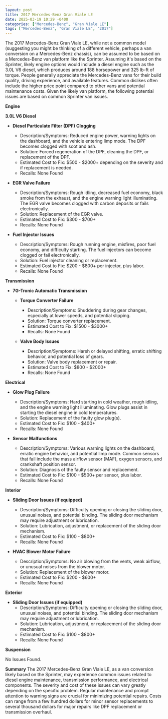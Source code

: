 ```yaml
---
layout: post
title: 2017 Mercedes-Benz Gran Viale LE
date: 2025-03-19 10:29 -0400
categories: ["Mercedes-Benz", "Gran Viale LE"]
tags: ["Mercedes-Benz", "Gran Viale LE", "2017"]
---
```

The 2017 Mercedes-Benz Gran Viale LE, while not a common model (suggesting you might be thinking of a different vehicle, perhaps a van conversion on a Mercedes-Benz chassis), can be assumed to be based on a Mercedes-Benz van platform like the Sprinter. Assuming it's based on the Sprinter, likely engine options would include a diesel engine such as the 3.0L V6 diesel, which produces around 188 horsepower and 325 lb-ft of torque. People generally appreciate the Mercedes-Benz vans for their build quality, driving experience, and available features. Common dislikes often include the higher price point compared to other vans and potential maintenance costs. Given the likely van platform, the following potential issues are based on common Sprinter van issues.

**Engine**

**3.0L V6 Diesel**

* **Diesel Particulate Filter (DPF) Clogging**
    * Description/Symptoms: Reduced engine power, warning lights on the dashboard, and the vehicle entering limp mode. The DPF becomes clogged with soot and ash.
    * Solution: Forced regeneration of the DPF, cleaning the DPF, or replacement of the DPF.
    * Estimated Cost to Fix: $500 - $2000+ depending on the severity and if replacement is needed.
    * Recalls: None Found

* **EGR Valve Failure**
    * Description/Symptoms: Rough idling, decreased fuel economy, black smoke from the exhaust, and the engine warning light illuminating. The EGR valve becomes clogged with carbon deposits or fails electronically.
    * Solution: Replacement of the EGR valve.
    * Estimated Cost to Fix: $300 - $700+
    * Recalls: None Found

* **Fuel Injector Issues**
    * Description/Symptoms: Rough running engine, misfires, poor fuel economy, and difficulty starting. The fuel injectors can become clogged or fail electronically.
    * Solution: Fuel injector cleaning or replacement.
    * Estimated Cost to Fix: $200 - $800+ per injector, plus labor.
    * Recalls: None Found

**Transmission**

* **7G-Tronic Automatic Transmission**

    * **Torque Converter Failure**
        * Description/Symptoms: Shuddering during gear changes, especially at lower speeds, and potential slipping.
        * Solution: Torque converter replacement.
        * Estimated Cost to Fix: $1500 - $3000+
        * Recalls: None Found

    * **Valve Body Issues**
        * Description/Symptoms: Harsh or delayed shifting, erratic shifting behavior, and potential loss of gears.
        * Solution: Valve body replacement or repair.
        * Estimated Cost to Fix: $800 - $2000+
        * Recalls: None Found

**Electrical**

* **Glow Plug Failure**
    * Description/Symptoms: Hard starting in cold weather, rough idling, and the engine warning light illuminating. Glow plugs assist in starting the diesel engine in cold temperatures.
    * Solution: Replacement of the faulty glow plug(s).
    * Estimated Cost to Fix: $100 - $400+
    * Recalls: None Found

* **Sensor Malfunctions**
    * Description/Symptoms: Various warning lights on the dashboard, erratic engine behavior, and potential limp mode. Common sensors that fail include the mass airflow sensor (MAF), oxygen sensors, and crankshaft position sensor.
    * Solution: Diagnosis of the faulty sensor and replacement.
    * Estimated Cost to Fix: $100 - $500+ per sensor, plus labor.
    * Recalls: None Found

**Interior**

* **Sliding Door Issues (if equipped)**
    * Description/Symptoms: Difficulty opening or closing the sliding door, unusual noises, and potential binding. The sliding door mechanism may require adjustment or lubrication.
    * Solution: Lubrication, adjustment, or replacement of the sliding door mechanism.
    * Estimated Cost to Fix: $100 - $800+
    * Recalls: None Found

* **HVAC Blower Motor Failure**
    * Description/Symptoms: No air blowing from the vents, weak airflow, or unusual noises from the blower motor.
    * Solution: Replacement of the blower motor.
    * Estimated Cost to Fix: $200 - $600+
    * Recalls: None Found

**Exterior**

* **Sliding Door Issues (if equipped)**
    * Description/Symptoms: Difficulty opening or closing the sliding door, unusual noises, and potential binding. The sliding door mechanism may require adjustment or lubrication.
    * Solution: Lubrication, adjustment, or replacement of the sliding door mechanism.
    * Estimated Cost to Fix: $100 - $800+
    * Recalls: None Found

**Suspension**

No Issues Found.

**Summary**
The 2017 Mercedes-Benz Gran Viale LE, as a van conversion likely based on the Sprinter, may experience common issues related to diesel engine maintenance, transmission performance, and electrical components. The severity and cost of these issues can vary greatly depending on the specific problem. Regular maintenance and prompt attention to warning signs are crucial for minimizing potential repairs. Costs can range from a few hundred dollars for minor sensor replacements to several thousand dollars for major repairs like DPF replacement or transmission overhaul.


